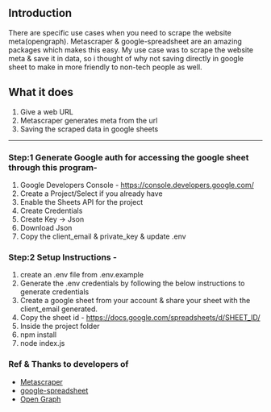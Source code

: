 ## Introduction

There are specific use cases when you need to scrape the website meta(opengraph). Metascraper & google-spreadsheet are an amazing packages which makes this easy. My use case was to scrape the website meta & save it in data, so i thought of why not saving directly in google sheet to make in more friendly to non-tech people as well. 

## What it does
1. Give a web URL
2. Metascraper generates meta from the url
3. Saving the scraped data in google sheets

---

### Step:1 Generate Google auth for accessing the google sheet through this program-

1. Google Developers Console - https://console.developers.google.com/
2. Create a Project/Select if you already have
3. Enable the Sheets API for the project
4. Create Credentials
5. Create Key -> Json
6. Download Json
6. Copy the client_email & private_key & update .env

### Step:2 Setup Instructions -
1. create an .env file from .env.example
2. Generate the .env credentials by following the below instructions to generate credentials
3. Create a google sheet from your account & share your sheet with the client_email generated.
4. Copy the sheet id - https://docs.google.com/spreadsheets/d/SHEET_ID/
5. Inside the project folder
6. npm install
7. node index.js


### Ref & Thanks to developers of 

* [Metascraper](https://github.com/microlinkhq/metascraper)
* [google-spreadsheet](https://www.npmjs.com/package/google-spreadsheet)
* [Open Graph](https://ogp.me/)




